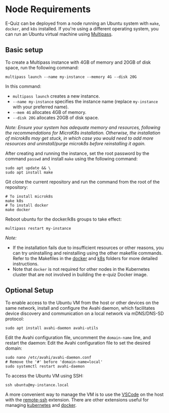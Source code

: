 # Node Requirements

E-Quiz can be deployed from a node running an Ubuntu system with `make`, `docker`, and `k8s` installed. If you're using a different operating system, you can run an Ubuntu virtual machine using [Multipass](https://multipass.run/).

## Basic setup

To create a Multipass instance with 4GB of memory and 20GB of disk space, run the following command:

```
multipass launch --name my-instance --memory 4G --disk 20G
```

In this command:

- `multipass launch` creates a new instance.
- `--name my-instance` specifies the instance name (replace `my-instance` with your preferred name).
- `--mem 4G` allocates 4GB of memory.
- `--disk 20G` allocates 20GB of disk space.

*Note: Ensure your system has adequate memory and resources, following the recommendations for MicroK8s installation. Otherwise, the installation of microk8s may get stuck, in which case you would need to add more resources and uninstall/purge microk8s before reinstalling it again.*

After creating and running the instance, set the root password by the command `passwd` and install `make` using the following command:

```
sudo apt update && \
sudo apt install make
```

Git clone the current repository and run the command from the root of the repository:

```
# To install microk8s
make k8s
# To install docker
make docker
```

Reboot ubuntu for the docker/k8s groups to take effect:

```
multipass restart my-instance
```

*Note:*
- If the installation fails due to insufficient resources or other reasons, you can try uninstalling and reinstalling using the other makefile commands. Refer to the Makefiles in the [docker](docker) and [k8s](k8s) folders for more detailed instructions.
- Note that `docker` is not required for other nodes in the Kubernetes cluster that are not involved in building the e-quiz Docker image.

## Optional Setup

To enable access to the Ubuntu VM from the host or other devices on the same network, install and configure the Avahi daemon, which facilitates device discovery and communication on a local network via mDNS/DNS-SD protocol:

```
sudo apt install avahi-daemon avahi-utils
```

Edit the Avahi configuration file, uncomment the `domain-name` line, and restart the daemon:
Edit the Avahi configuration file to set the desired domain:

```
sudo nano /etc/avahi/avahi-daemon.conf
# Remove the '#' before 'domain-name=local'
sudo systemctl restart avahi-daemon
```

To access the Ubuntu VM using SSH:

`ssh ubuntu@my-instance.local`

A more convenient way to manage the VM is to use the  [VSCode](https://code.visualstudio.com/) on the host with the [remote-ssh](https://code.visualstudio.com/docs/remote/ssh) extension. There are other extensions useful for managing [kubernetes](https://code.visualstudio.com/docs/azure/kubernetes) and [docker](https://code.visualstudio.com/docs/containers/overview).

